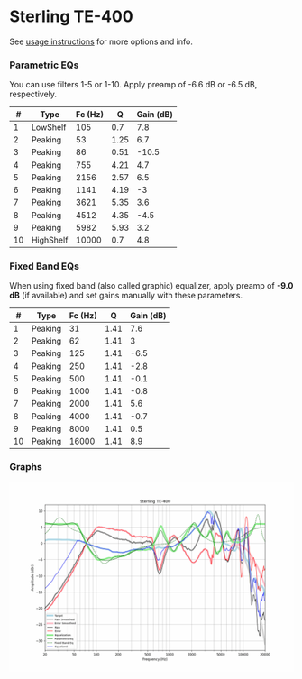 # Sterling TE-400
See [usage instructions](https://github.com/jaakkopasanen/AutoEq#usage) for more options and info.

### Parametric EQs
You can use filters 1-5 or 1-10. Apply preamp of -6.6 dB or -6.5 dB, respectively.

|   # | Type      |   Fc (Hz) |    Q |   Gain (dB) |
|-----|-----------|-----------|------|-------------|
|   1 | LowShelf  |       105 | 0.7  |         7.8 |
|   2 | Peaking   |        53 | 1.25 |         6.7 |
|   3 | Peaking   |        86 | 0.51 |       -10.5 |
|   4 | Peaking   |       755 | 4.21 |         4.7 |
|   5 | Peaking   |      2156 | 2.57 |         6.5 |
|   6 | Peaking   |      1141 | 4.19 |        -3   |
|   7 | Peaking   |      3621 | 5.35 |         3.6 |
|   8 | Peaking   |      4512 | 4.35 |        -4.5 |
|   9 | Peaking   |      5982 | 5.93 |         3.2 |
|  10 | HighShelf |     10000 | 0.7  |         4.8 |

### Fixed Band EQs
When using fixed band (also called graphic) equalizer, apply preamp of **-9.0 dB** (if available) and set gains manually with these parameters.

|   # | Type    |   Fc (Hz) |    Q |   Gain (dB) |
|-----|---------|-----------|------|-------------|
|   1 | Peaking |        31 | 1.41 |         7.6 |
|   2 | Peaking |        62 | 1.41 |         3   |
|   3 | Peaking |       125 | 1.41 |        -6.5 |
|   4 | Peaking |       250 | 1.41 |        -2.8 |
|   5 | Peaking |       500 | 1.41 |        -0.1 |
|   6 | Peaking |      1000 | 1.41 |        -0.8 |
|   7 | Peaking |      2000 | 1.41 |         5.6 |
|   8 | Peaking |      4000 | 1.41 |        -0.7 |
|   9 | Peaking |      8000 | 1.41 |         0.5 |
|  10 | Peaking |     16000 | 1.41 |         8.9 |

### Graphs
![](./Sterling%20TE-400.png)
